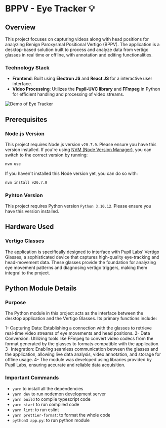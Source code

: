 # BPPV - Eye Tracker 💡

## Overview

This project focuses on capturing videos along with head positions for analyzing Benign Paroxysmal Positional Vertigo (BPPV). The application is a desktop-based solution built to process and analyze data from vertigo glasses in real time or offline, with annotation and editing functionalities.

### Technology Stack

- **Frontend**: Built using **Electron JS** and **React JS** for a interactive user interface.
- **Video Processing**: Utilizes the **Pupil-UVC library** and **FFmpeg** in Python for efficient handling and processing of video streams.

![Demo of Eye Tracker](https://github.com/saifwarraich/BPPV/blob/main/public/bpp-demo.gif)

## Prerequisites

### Node.js Version

This project requires Node.js version `v20.7.0`. Please ensure you have this version installed. If you're using [NVM (Node Version Manager)](https://github.com/nvm-sh/nvm), you can switch to the correct version by running:

```bash
nvm use
```

If you haven't installed this Node version yet, you can do so with:

```bash
nvm install v20.7.0
```

### Pyhton Version

This project requires Python version `Python 3.10.12`. Please ensure you have this version installed.

## Hardware Used

### Vertigo Glasses

The application is specifically designed to interface with Pupil Labs’ Vertigo Glasses, a sophisticated device that captures high-quality eye-tracking and head-movement data. These glasses provide the foundation for analyzing eye movement patterns and diagnosing vertigo triggers, making them integral to the project.

## Python Module Details

### Purpose

The Python module in this project acts as the interface between the desktop application and the Vertigo Glasses. Its primary functions include:

1- Capturing Data: Establishing a connection with the glasses to retrieve real-time video streams of eye movements and head positions.
2- Data Conversion: Utilizing tools like FFmpeg to convert video codecs from the format generated by the glasses to formats compatible with the application.
3- Integration: Enabling seamless communication between the glasses and the application, allowing live data analysis, video annotation, and storage for offline usage.
4- The module was developed using libraries provided by Pupil Labs, ensuring accurate and reliable data acquisition.

### Important Commands

- `yarn` to install all the dependencies
- `yarn dev` to run nodemon development server
- `yarn build` to compile typescript code
- `yarn start` to run compiled code
- `yarn lint`: to run eslint
- `yarn prettier-format`: to format the whole code
- `python3 app.py`: to run python module
